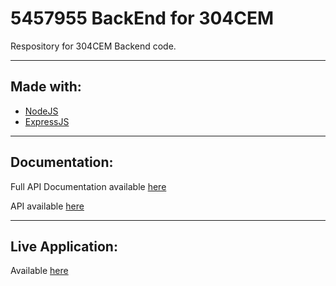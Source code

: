 # **5457955 BackEnd for 304CEM**
Respository for 304CEM Backend code.

----------

## Made with:
 - [NodeJS](https://nodejs.org/en/)
 - [ExpressJS](https://expressjs.com/)

----------

## Documentation:
Full API Documentation available [here](https://github.coventry.ac.uk/pages/304CEM-1718OCTJAN/5457955-BackEnd/index.html)

API available [here](https://api.camerongough.co.uk/api/v1/)

----------

## Live Application:

Available [here](https://cinema.camerongough.co.uk)

